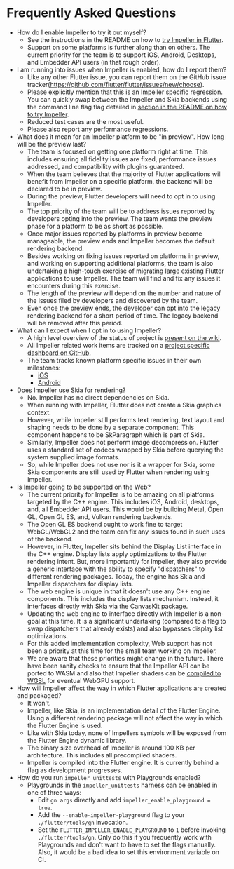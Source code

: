 # Frequently Asked Questions

* How do I enable Impeller to try it out myself?
  * See the instructions in the README on how to [try Impeller in
    Flutter](https://github.com/flutter/engine/tree/main/impeller#try-impeller-in-flutter).
  * Support on some platforms is further along than on others. The current
    priority for the team is to support iOS, Android, Desktops, and Embedder API
    users (in that rough order).
* I am running into issues when Impeller is enabled, how do I report them?
  * Like any other Flutter issue, you can report them on the GitHub issue
    tracker(https://github.com/flutter/flutter/issues/new/choose).
  * Please explicitly mention that this is an Impeller specific regression. You
    can quickly swap between the Impeller and Skia backends using the command
    line flag flag detailed in [section in the README on how to try
    Impeller](https://github.com/flutter/engine/tree/main/impeller#try-impeller-in-flutter).
  * Reduced test cases are the most useful.
  * Please also report any performance regressions.
* What does it mean for an Impeller platform to be "in preview". How long will
  be the preview last?
  * The team is focused on getting one platform right at time. This includes
    ensuring all fidelity issues are fixed, performance issues addressed, and
    compatibility with plugins guaranteed.
  * When the team believes that the majority of Flutter applications will
    benefit from Impeller on a specific platform, the backend will be declared
    to be in preview.
  * During the preview, Flutter developers will need to opt in to using
    Impeller.
  * The top priority of the team will be to address issues reported by
    developers opting into the preview. The team wants the preview phase for a
    platform to be as short as possible.
  * Once major issues reported by platforms in preview become manageable, the
    preview ends and Impeller becomes the default rendering backend.
  * Besides working on fixing issues reported on platforms in preview, and
    working on supporting additional platforms, the team is also undertaking a
    high-touch exercise of migrating large existing Flutter applications to use
    Impeller. The team will find and fix any issues it encounters during this
    exercise.
  * The length of the preview will depend on the number and nature of the issues
    filed by developers and discovered by the team.
  * Even once the preview ends, the developer can opt into the legacy rendering
    backend for a short period of time. The legacy backend will be removed after
    this period.
* What can I expect when I opt in to using Impeller?
  * A high level overview of the status of project is [present on the
    wiki](https://github.com/flutter/flutter/wiki/Impeller#status).
  * All Impeller related work items are tracked on a [project specific dashboard
    on GitHub](https://github.com/orgs/flutter/projects/21).
  * The team tracks known platform specific issues in their own milestones:
    * [iOS](https://github.com/flutter/flutter/milestone/77)
    * [Android](https://github.com/flutter/flutter/milestone/76)
* Does Impeller use Skia for rendering?
  * No. Impeller has no direct dependencies on Skia.
  * When running with Impeller, Flutter does not create a Skia graphics context.
  * However, while Impeller still performs text rendering, text layout and
    shaping needs to be done by a separate component. This component happens to
    be SkParagraph which is part of Skia.
  * Similarly, Impeller does not perform image decompression. Flutter uses a
    standard set of codecs wrapped by Skia before querying the system supplied
    image formats.
  * So, while Impeller does not use nor is it a wrapper for Skia, some Skia
    components are still used by Flutter when rendering using Impeller.
* Is Impeller going to be supported on the Web?
  * The current priority for Impeller is to be amazing on all platforms targeted
    by the C++ engine. This includes iOS, Android, desktops, and, all Embedder
    API users. This would be by building Metal, Open GL, Open GL ES, and, Vulkan
    rendering backends.
  * The Open GL ES backend ought to work fine to target WebGL/WebGL2 and the
    team can fix any issues found in such uses of the backend.
  * However, in Flutter, Impeller sits behind the Display List interface in the
    C++ engine. Display lists apply optimizations to the Flutter rendering
    intent. But, more importantly for Impeller, they also provide a generic
    interface with the ability to specify "dispatchers" to different rendering
    packages. Today, the engine has Skia and Impeller dispatchers for display
    lists.
  * The web engine is unique in that it doesn't use any C++ engine components.
    This includes the display lists mechanism. Instead, it interfaces directly
    with Skia via the CanvasKit package.
  * Updating the web engine to interface directly with Impeller is a non-goal at
    this time. It is a significant undertaking (compared to a flag to swap
    dispatchers that already exists) and also bypasses display list
    optimizations.
  * For this added implementation complexity, Web support has not been a
    priority at this time for the small team working on Impeller.
  * We are aware that these priorities might change in the future. There have
    been sanity checks to ensure that the Impeller API can be ported to WASM and
    also that Impeller shaders can be [compiled to
    WGSL](https://github.com/chinmaygarde/wgsl_sandbox) for eventual WebGPU
    support.
* How will Impeller affect the way in which Flutter applications are created and
  packaged?
  * It won't.
  * Impeller, like Skia, is an implementation detail of the Flutter Engine.
    Using a different rendering package will not affect the way in which the
    Flutter Engine is used.
  * Like with Skia today, none of Impellers symbols will be exposed from the
    Flutter Engine dynamic library.
  * The binary size overhead of Impeller is around 100 KB per architecture. This
    includes all precompiled shaders.
  * Impeller is compiled into the Flutter engine. It is currently behind a flag
    as development progresses.
* How do you run `impeller_unittests` with Playgrounds enabled?
  * Playgrounds in the `impeller_unittests` harness can be enabled in one of
    three ways:
    * Edit `gn args` directly and add `impeller_enable_playground = true`.
    * Add the `--enable-impeller-playground` flag to your `./flutter/tools/gn`
      invocation.
    * Set the `FLUTTER_IMPELLER_ENABLE_PLAYGROUND` to `1` before invoking
      `./flutter/tools/gn`. Only do this if you frequently work with Playgrounds
      and don't want to have to set the flags manually. Also, it would be a bad
      idea to set this environment variable on CI.
